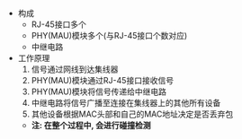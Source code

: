 * 构成
    * RJ-45接口多个
    * PHY(MAU)模块多个(与RJ-45接口个数对应)
    * 中继电路
* 工作原理
    1. 信号通过网线到达集线器
    2. PHY(MAU)模块通过RJ-45接口接收信号
    3. PHY(MAU)模块将信号传递给中继电路
    4. 中继电路将信号广播至连接在集线器上的其他所有设备
    5. 其他设备根据MAC头部和自己的MAC地址决定是否丢弃包
    - **注: 在整个过程中, 会进行碰撞检测**